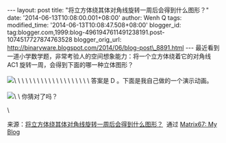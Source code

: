 --- layout: post title: "将立方体绕其体对角线旋转一周后会得到什么图形？"
date: '2014-06-13T10:08:00.001+08:00' author: Wenh Q tags:
modified\_time: '2014-06-13T10:08:47.508+08:00' blogger\_id:
tag:blogger.com,1999:blog-4961947611491238191.post-1074517727874763528
blogger\_orig\_url:
http://binaryware.blogspot.com/2014/06/blog-post\_8891.html ---
最近看到一道小学数学题，非常考验人的空间想象能力：将一个立方体绕着它的对角线
AC1 旋转一周，会得到下面的哪一种立体图形？\
\
![](https://images-blogger-opensocial.googleusercontent.com/gadgets/proxy?url=http%3A%2F%2Fwww.matrix67.com%2Fblogimage_2014%2F201406111.png&container=blogger&gadget=a&rewriteMime=image%2F*)\
\
\
\
\
\
\
\
\
\
\
\
\
\
\
\
\
\
\
\
答案是 D 。下面是我自己做的一个演示动画。\
\
![](https://images-blogger-opensocial.googleusercontent.com/gadgets/proxy?url=http%3A%2F%2Fwww.matrix67.com%2Fblogimage_2014%2F201406112.gif&container=blogger&gadget=a&rewriteMime=image%2F*)\
\
你猜对了吗？
<div>

\

</div>

<div>

来源：[将立方体绕其体对角线旋转一周后会得到什么图形？](http://www.matrix67.com/blog/archives/5981)  通过 [Matrix67:
My Blog](http://www.matrix67.com/blog)

</div>
